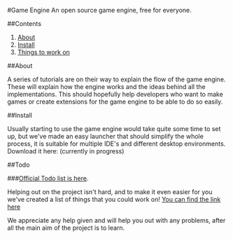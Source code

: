 #Game Engine
An open source game engine, free for everyone.

##Contents
1. [About](#about)
2. [Install](#install)
3. [Things to work on](#todo)

<a name="about">
##About

A series of tutorials are on their way to explain the flow of the game engine. These will explain how the engine works and the ideas behind all the implementations. This should hopefully help developers who want to make games or create extensions for the game engine to be able to do so easily.

<a name="install">
##Install

Usually starting to use the game engine would take quite some time to set up, but we've made an easy launcher that should simplify the whole process, it is suitable for multiple IDE's and different desktop environments. Download it here: (currently in progress)

<a name="todo">
##Todo

###[Official Todo list is here](https://docs.google.com/document/d/15pJNpBVsGNgIP5JEK-XAOeDHOKSZQomSIZvVS1veLZw/edit?usp=sharing).

Helping out on the project isn't hard, and to make it even easier for you we've created a list of things that you could work on!
[You can find the link here](https://docs.google.com/spreadsheet/ccc?key=0AkKO-7fYlAFudG40TnRTSzBUTjg5cHN3OUJqajRPNFE#gid=0)

We appreciate any help given and will help you out with any problems, after all the main aim of the project is to learn.
